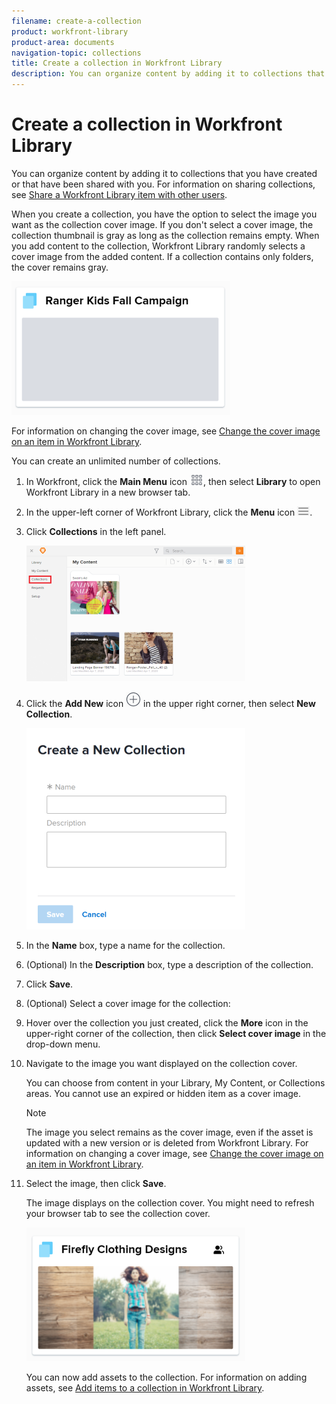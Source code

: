 ```yaml
---
filename: create-a-collection
product: workfront-library
product-area: documents
navigation-topic: collections
title: Create a collection in Workfront Library
description: You can organize content by adding it to collections that you have created or that have been shared with you. For information on sharing collections, see Share a Workfront Library item with other users.
---
```


# Create a collection in Workfront Library

You can organize content by adding it to collections that you have created or that have been shared with you. For information on sharing collections, see [Share a Workfront Library item with other users](../../../workfront-library/content-management/share-an-asset-with-users.md).

When you create a collection, you have the option to select the image you want as the collection cover image. If you don't select a cover image, the collection thumbnail is gray as long as the collection remains empty. When you add content to the collection, Workfront Library randomly selects a cover image from the added content. If a collection contains only folders, the cover remains gray.

![](assets/collection-nocover-350x214.png)

For information on changing the cover image, see [Change the cover image on an item in Workfront Library](../../../workfront-library/content-management/change-cover-image-of-folder.md).

You&nbsp;can create an unlimited number of collections.&nbsp;

1. In Workfront, click the **Main Menu** icon ![](assets/main-menu-icon.png), then select **Library** to open Workfront Library in a new browser tab. 

1. In the upper-left corner of Workfront Library, click the **Menu** icon ![](assets/library-menu-icon.png).
1. Click **Collections** in the left panel.

   ![](assets/library-left-panel-collections--new-350x217.png)

1. Click the **Add New** icon ![](assets/add-icon---library.png) in the upper right corner, then select **New Collection**.

   ![](assets/collection-create-350x322.png)

1. In the **Name** box, type a name for the collection.
1. (Optional) In the **Description** box, type a description of the collection.
1. Click **Save**.
1. (Optional) Select a cover image for the collection:

  1. Hover over the collection you just created, click the **More** icon in the upper-right corner of the collection, then click **Select cover image** in the drop-down menu.
  
  1. Navigate to the image you want displayed on the collection cover.

     You can choose from content in your Library, My Content, or Collections areas. You cannot use an expired or hidden item as a cover image.

     >[!NOTE]
     >
     >The image you select remains as the cover image, even if the asset is updated with a new version or is deleted from Workfront Library. For information on changing a cover image, see [Change the cover image on an item in Workfront Library](../../../workfront-library/content-management/change-cover-image-of-folder.md).

  1. Select the image, then click **Save**.

     The image displays on the collection cover. You might need to refresh your browser tab to see the collection cover.

     ![](assets/collection-cover-350x214.png)

     You can now add assets to the collection. For information on adding assets, see [Add items to a collection in Workfront Library](../../../workfront-library/content-management/collections/add-items-to-a-collection.md).

